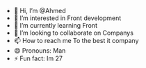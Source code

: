 - 👋 Hi, I’m @Ahmed
- 👀 I’m interested in Front development
- 🌱 I’m currently learning Front
- 💞️ I’m looking to collaborate on Companys
- 📫 How to reach me To the best it company
- 😄 Pronouns: Man
- ⚡ Fun fact: Im 27

<!---
Flowish421/Flowish421 is a ✨ special ✨ repository because its `README.md` (this file) appears on your GitHub profile.
You can click the Preview link to take a look at your changes.
--->
